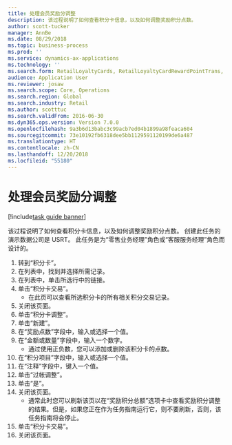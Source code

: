 ```yaml
---
title: 处理会员奖励分调整
description: 该过程说明了如何查看积分卡信息，以及如何调整奖励积分点数。
author: scott-tucker
manager: AnnBe
ms.date: 08/29/2018
ms.topic: business-process
ms.prod: ''
ms.service: dynamics-ax-applications
ms.technology: ''
ms.search.form: RetailLoyaltyCards, RetailLoyaltyCardRewardPointTrans, RetailLoyaltyCardRewardPointAdjustment, RetailAffiliationLookup
audience: Application User
ms.reviewer: josaw
ms.search.scope: Core, Operations
ms.search.region: Global
ms.search.industry: Retail
ms.author: scotttuc
ms.search.validFrom: 2016-06-30
ms.dyn365.ops.version: Version 7.0.0
ms.openlocfilehash: 9a3b6d13babc3c99acb7ed04b1899a98feaca604
ms.sourcegitcommit: 73e10192fb6318dee5bb1129591120199de6a487
ms.translationtype: HT
ms.contentlocale: zh-CN
ms.lasthandoff: 12/20/2018
ms.locfileid: "55180"
---
```

# <a name="process-loyalty-reward-point-adjustments"></a>处理会员奖励分调整

[!include[task guide banner](../includes/task-guide-banner.md)]

该过程说明了如何查看积分卡信息，以及如何调整奖励积分点数。 创建此任务的演示数据公司是 USRT。 此任务是为“零售业务经理”角色或“客服服务经理”角色而设计的。

1. 转到“积分卡”。
2. 在列表中，找到并选择所需记录。
3. 在列表中，单击所选行中的链接。
4. 单击“积分卡交易”。
    * 在此页可以查看所选积分卡的所有相关积分交易记录。  
5. 关闭该页面。
6. 单击“积分卡调整”。
7. 单击“新建”。
8. 在“奖励点数”字段中，输入或选择一个值。
9. 在“金额或数量”字段中，输入一个数字。
    * 通过使用正负数，您可以添加或删除该积分卡的点数。  
10. 在“积分项目”字段中，输入或选择一个值。
11. 在“注释”字段中，键入一个值。
12. 单击“过帐调整”。
13. 单击“是”。
14. 关闭该页面。
    * 通常此时您可以刷新该页以在“奖励积分总额”选项卡中查看奖励积分调整的结果。但是，如果您正在作为任务指南运行它，则不要刷新，否则，该任务指南将会停止。  
15. 单击“积分卡交易”。
16. 关闭该页面。

